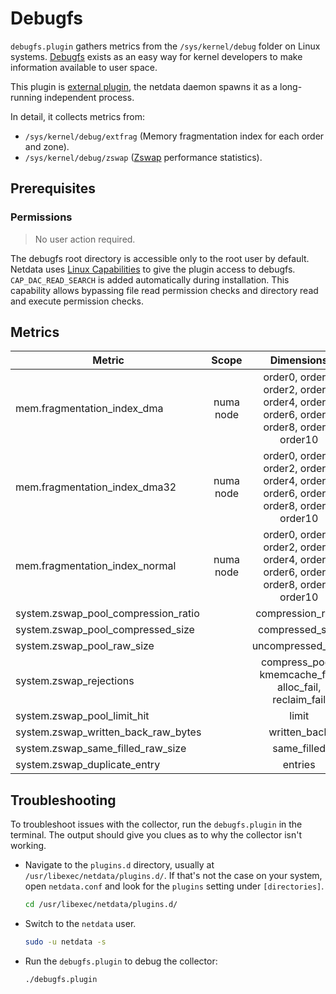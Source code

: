 # Debugfs

`debugfs.plugin` gathers metrics from the `/sys/kernel/debug` folder on Linux
systems. [Debugfs](https://docs.kernel.org/filesystems/debugfs.html) exists as an easy way for kernel developers to
make information available to user space.

This plugin
is [external plugin](https://github.com/netdata/netdata/tree/master/collectors#collector-architecture-and-terminology),
the netdata daemon spawns it as a long-running independent process.

In detail, it collects metrics from:

- `/sys/kernel/debug/extfrag` (Memory fragmentation index for each order and zone).
- `/sys/kernel/debug/zswap` ([Zswap](https://www.kernel.org/doc/Documentation/vm/zswap.txt) performance statistics).

## Prerequisites

### Permissions

> No user action required.

The debugfs root directory is accessible only to the root user by default. Netdata
uses [Linux Capabilities](https://man7.org/linux/man-pages/man7/capabilities.7.html) to give the plugin access
to debugfs. `CAP_DAC_READ_SEARCH` is added automatically during installation. This capability allows bypassing file read
permission checks and directory read and execute permission checks.

## Metrics

| Metric                              |   Scope   |                                       Dimensions                                        |    Units     |  Labels   |
|-------------------------------------|:---------:|:---------------------------------------------------------------------------------------:|:------------:|:---------:|
| mem.fragmentation_index_dma         | numa node | order0, order1, order2, order3, order4, order5, order6, order7, order8, order9, order10 |    index     | numa_node |
| mem.fragmentation_index_dma32       | numa node | order0, order1, order2, order3, order4, order5, order6, order7, order8, order9, order10 |    index     | numa_node |
| mem.fragmentation_index_normal      | numa node | order0, order1, order2, order3, order4, order5, order6, order7, order8, order9, order10 |    index     | numa_node |
| system.zswap_pool_compression_ratio |           |                                    compression_ratio                                    |    ratio     |           |
| system.zswap_pool_compressed_size   |           |                                     compressed_size                                     |    bytes     |           |
| system.zswap_pool_raw_size          |           |                                    uncompressed_size                                    |    bytes     |           |
| system.zswap_rejections             |           |                 compress_poor, kmemcache_fail, alloc_fail, reclaim_fail                 | rejections/s |           |
| system.zswap_pool_limit_hit         |           |                                          limit                                          |   events/s   |           |
| system.zswap_written_back_raw_bytes |           |                                      written_back                                       |   bytes/s    |           |
| system.zswap_same_filled_raw_size   |           |                                       same_filled                                       |    bytes     |           |
| system.zswap_duplicate_entry        |           |                                         entries                                         |  entries/s   |           |

## Troubleshooting

To troubleshoot issues with the collector, run the `debugfs.plugin` in the terminal. The output
should give you clues as to why the collector isn't working.

- Navigate to the `plugins.d` directory, usually at `/usr/libexec/netdata/plugins.d/`. If that's not the case on
  your system, open `netdata.conf` and look for the `plugins` setting under `[directories]`.

  ```bash
  cd /usr/libexec/netdata/plugins.d/
  ```

- Switch to the `netdata` user.

  ```bash
  sudo -u netdata -s
  ```

- Run the `debugfs.plugin` to debug the collector:

  ```bash
  ./debugfs.plugin
  ```
